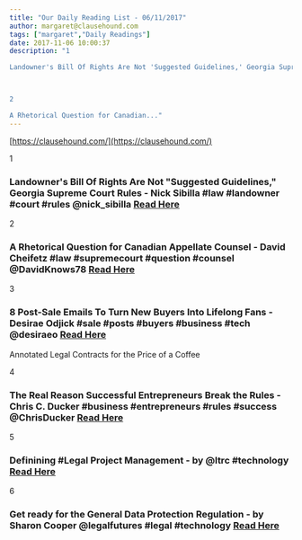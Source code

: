 ```yaml
---
title: "Our Daily Reading List - 06/11/2017"
author: margaret@clausehound.com
tags: ["margaret","Daily Readings"]
date: 2017-11-06 10:00:37
description: "1

Landowner's Bill Of Rights Are Not 'Suggested Guidelines,' Georgia Supreme Court Rules - Nick Sibilla #law #landowner #court #rules @nick_sibilla Read Here



2

A Rhetorical Question for Canadian..."
---
```


[https://clausehound.com/](https://clausehound.com/)

1

### Landowner's Bill Of Rights Are Not "Suggested Guidelines," Georgia Supreme Court Rules - Nick Sibilla #law #landowner #court #rules @nick_sibilla [Read Here](https://www.forbes.com/sites/instituteforjustice/2017/11/03/landowners-bill-of-rights-are-not-suggested-guidelines-georgia-supreme-court-rules/#6bbfdc7a1ebe)

2

### A Rhetorical Question for Canadian Appellate Counsel - David Cheifetz #law #supremecourt #question #counsel @DavidKnows78 [Read Here](http://www.slaw.ca/2017/11/05/a-rhetorical-question-for-canadian-appellate-counsel/)

3

### 8 Post-Sale Emails To Turn New Buyers Into Lifelong Fans - Desirae Odjick #sale #posts #buyers #business #tech @desiraeo [Read Here](https://www.shopify.ca/blog/post-sales-emails-turn-buyers-into-fans)

Annotated Legal Contracts
for the Price of a Coffee

4

### The Real Reason Successful Entrepreneurs Break the Rules - Chris C. Ducker #business #entrepreneurs #rules #success @ChrisDucker [Read Here](http://www.chrisducker.com/entrepreneurs-break-the-rules/)

5

### Definining #Legal Project Management - by @ltrc #technology  [Read Here](https://goo.gl/Vr7Dzg)

6

### Get ready for the General Data Protection Regulation - by Sharon Cooper @legalfutures #legal #technology [Read Here](https://goo.gl/F6m32c)